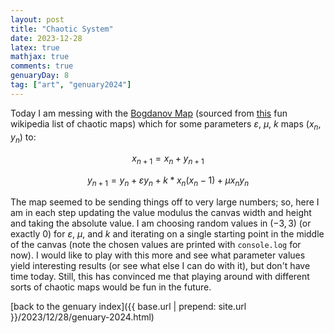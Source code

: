 ```yaml
---
layout: post
title: "Chaotic System"
date: 2023-12-28
latex: true
mathjax: true
comments: true
genuaryDay: 8
tag: ["art", "genuary2024"]
---
```


<div id="jan-8"></div>
<!-- <input type="range" id="slider" min="0" max="5" step="0.1" value="1.0" name="epislon"/>
<label for="epislon">epsilon</label>
<input type="range" id="slider" min="0" max="5" step="0.1" value="0" name="mu"/>
<label for="mu">mu</label>
<input type="range" id="slider" min="0" max="5" step="0.1" value="0" name="k"/>
<label for="k">k</label>
<script src="https://code.jquery.com/jquery-3.6.0.min.js"></script> -->
<script src="https://cdnjs.cloudflare.com/ajax/libs/p5.js/0.6.1/p5.js"></script>
<script src="{{ base.url | prepend: site.url }}/assets/2023-12-28-genuary-2024/jan8.js"></script>

Today I am messing with the [Bogdanov Map](https://en.wikipedia.org/wiki/Bogdanov_map) (sourced from [this](https://en.wikipedia.org/wiki/List_of_chaotic_maps) fun wikipedia list of chaotic maps) which for some parameters $\varepsilon$, $\mu$, $k$ maps $(x_n, y_n)$ to:

$$x_{n+1} = x_n + y_{n+1}$$

$$
y_{n+1} = y_n + \varepsilon y_n + k*x_n(x_n-1) + \mu x_ny_n
$$

The map seemed to be sending things off to very large numbers; so, here I am in each step updating the value modulus the canvas width and height and taking the absolute value. I am choosing random values in $(-3,3)$ (or exactly $0$) for $\varepsilon$, $\mu$, and $k$ and iterating on a single starting point in the middle of the canvas (note the chosen values are printed with `console.log` for now). I would like to play with this more and see what parameter values yield interesting results (or see what else I can do with it), but don't have time today. Still, this has convinced me that playing around with different sorts of chaotic maps would be fun in the future.

[back to the genuary index]({{ base.url | prepend: site.url }}/2023/12/28/genuary-2024.html)

$$
$$
